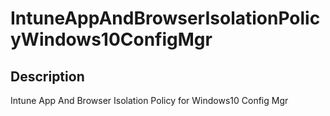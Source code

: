 
# IntuneAppAndBrowserIsolationPolicyWindows10ConfigMgr

## Description

Intune App And Browser Isolation Policy for Windows10 Config Mgr
